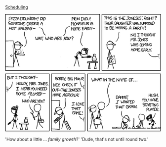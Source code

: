 [Scheduling](https://xkcd.com/778)

![Scheduling](./random_comic.png)

'How about a little ... *family growth*?'  'Dude, that's not until round two.'


